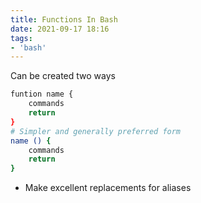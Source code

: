 ```yaml
---
title: Functions In Bash
date: 2021-09-17 18:16
tags:
- 'bash'
---
```


Can be created two ways

``` bash
funtion name {
    commands
    return
}
# Simpler and generally preferred form
name () {
    commands
    return
}
```

+ Make excellent replacements for aliases
